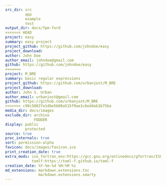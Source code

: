 ```yaml
---
src_dir: src
         app
         example
         test
output_dir: docs/fpm-ford
<<<<<<< HEAD
project: easy
summary: easy project
project_github: https://github.com/johndoe/easy
project_download:
author: John Doe
author_email: johndoe@gmail.com
github: https://github.com/johndoe/easy
=======
project: M_BRE
summary: basic regular expressions
project_github: https://github.com/urbanjost/M_BRE
project_download:
author: John S. Urban
author_email: urbanjost@gmail.com
github: https://github.com/urbanjost/M_BRE
>>>>>>> c99c58027e1dbe5b00a515f9ae1c6ed4ab1b75ba
media_dir: docs/images
exclude_dir: archive
             FODDER
display: public
         protected
source: true
proc_internals: true
sort: permission-alpha
favicon: docs/images/favicon.ico
print_creation_date: true
extra_mods: iso_fortran_env:https://gcc.gnu.org/onlinedocs/gfortran/ISO_005fFORTRAN_005fENV.html
            tomlf:https://toml-f.github.io/toml-f
creation_date: %Y-%m-%d %H:%M %z
md_extensions: markdown.extensions.toc
               markdown.extensions.smarty
---
```


